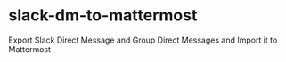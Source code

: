 # slack-dm-to-mattermost
Export Slack Direct Message and Group Direct Messages and Import it to Mattermost
